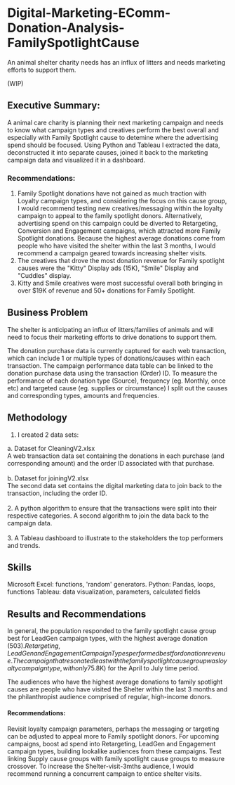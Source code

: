 # Digital-Marketing-EComm-Donation-Analysis-FamilySpotlightCause
An animal shelter charity needs has an influx of litters and needs marketing efforts to support them.

(WIP)

## Executive Summary:
 A animal care charity is planning their next marketing campaign and needs to know what campaign types and creatives perform the best overall and especially with Family Spotlight cause to detemine where the advertising spend should be focused. Using Python and Tableau I extracted the data, deconstructed it into separate causes, joined it back to the marketing campaign data and visualized it in a dashboard.

### Recommendations:

1. Family Spotlight donations have not gained as much traction with Loyalty campaign types, and considering the focus on this cause group, I would recommend testing new creatives/messaging within the loyalty campaign to appeal to the family spotlight donors. Alternatively, advertising spend on this campaign could be diverted to Retargeting, Conversion and Engagement campaigns, which attracted more Family Spotlight donations. Because the highest average donations come from people who have visited the shelter within the last 3 months, I would recommend a campaign geared towards increasing shelter visits.
2. The creatives that drove the most donation revenue for Family spotlight causes were the "Kitty" Display ads (15K), "Smile" Display and "Cuddles" display.
3. Kitty and Smile creatives were most successful overall both bringing in over $19K of revenue and 50+ donations for Family Spotlight.

## Business Problem
The shelter is anticipating an influx of litters/families of animals and will need to focus their marketing efforts to drive donations to support them.

The donation purchase data is currently captured for each web transaction, which can include 1 or multiple types of donations/causes within each transaction.  The campaign performance data table can be linked to the donation purchase data using the transaction (Order) ID. To measure the performance of each donation type (Source), frequency (eg. Monthly, once etc) and targeted cause (eg. supplies or circumstance) I split out the causes and corresponding types, amounts and frequencies.

## Methodology
1.	I created 2 data sets: <br>

a.	Dataset for CleaningV2.xlsx <br>
A web transaction data set containing the donations in each purchase (and corresponding amount) and the order ID associated with that purchase. <br>
<br>
b.	Dataset for joiningV2.xlsx <br>
The second data set contains the digital marketing data to join back to the transaction, including the order ID. <br>
<br>
2.	A python algorithm to ensure that the transactions were split into their respective categories. A second algorithm to join the data back to the campaign data.<br>
<br>
3.	A Tableau dashboard to illustrate to the stakeholders the top performers and trends.<br>

## Skills
Microsoft Excel: functions, 'random' generators.
Python: Pandas, loops, functions
Tableau: data visualization, parameters, calculated fields 


## Results and Recommendations
  In general, the population responded to the family spotlight cause group best for LeadGen campaign types, with the highest average donation ($503). Retargeting, LeadGen and Engagement Campaign Types performed best for donation revenue. The campaign that resonated least with the family spotlight cause group was loyalty campaign type, with only 7% of the total donations and lowest donation revenue ($5.8K) for the April to July time period. 

The audiences who have the highest average donations to family spotlight causes are people who have visited the Shelter within the last 3 months and the philanthropist audience comprised of regular, high-income donors. 

#### Recommendations:
Revisit loyalty campaign parameters, perhaps the messaging or targeting can be adjusted to appeal more to Family spotlight donors.
For upcoming campaigns, boost ad spend into Retargeting, LeadGen and Engagement campaign types, building lookalike audiences from these campaigns. Test linking Supply cause groups with family spotlight cause groups to measure crossover.
To increase the Shelter-visit-3mths audience, I would recommend running a concurrent campaign to entice shelter visits.




